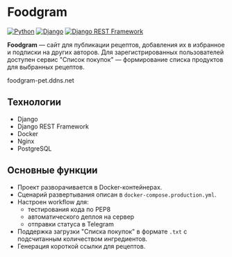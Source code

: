 # Foodgram

[![Python](https://img.shields.io/badge/Python-3776AB?style=plastic&logo=python&logoColor=092E20&labelColor=white)](https://www.python.org/) [![Django](https://img.shields.io/badge/django-822e0d?style=plastic&logo=django&logoColor=092E20&labelColor=white)](https://www.djangoproject.com/) [![Django REST Framework](https://img.shields.io/badge/-Django_REST_framework-DC143C?style=red)](https://www.django-rest-framework.org/)

**Foodgram** — сайт для публикации рецептов, добавления их в избранное и подписки на других авторов. Для зарегистрированных пользователей доступен сервис "Список покупок" — формирование списка продуктов для выбранных рецептов.

foodgram-pet.ddns.net

## Технологии
- Django
- Django REST Framework
- Docker
- Nginx
- PostgreSQL

## Основные функции
- Проект разворачивается в Docker-контейнерах.
- Сценарий развертывания описан в `docker-compose.production.yml`.
- Настроен workflow для:
  - тестирования кода по PEP8
  - автоматического деплоя на сервер
  - отправки статуса в Telegram
- Поддержка загрузки "Списка покупок" в формате `.txt` с подсчитанным количеством ингредиентов.
- Генерация короткой ссылки для рецептов.

